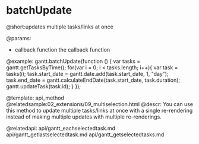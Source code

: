 batchUpdate
=============
@short:updates multiple tasks/links at once

@params:
- callback  function    the callback function

@example:
gantt.batchUpdate(function () {
    var tasks = gantt.getTasksByTime();
    for(var i = 0; i < tasks.length; i++){
        var task = tasks(i);
        task.start_date = gantt.date.add(task.start_date, 1, "day");
        task.end_date = gantt.calculateEndDate(task.start_date, task.duration);
        gantt.updateTask(task.id);
    }
});


@template:	api_method
@relatedsample:02_extensions/09_multiselection.html
@descr:
You can use this method to update multiple tasks/links at once with a single re-rendering  instead of making multiple updates with multiple re-renderings.


@relatedapi:
	api/gantt_eachselectedtask.md
    api/gantt_getlastselectedtask.md
    api/gantt_getselectedtasks.md